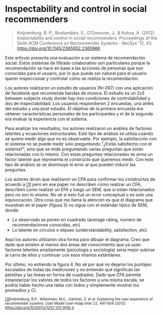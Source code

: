 # Inspectability and control in social recommenders

> Knijnenburg, B. P., Bostandjiev, S., O’Donovan, J., & Kobsa, A. (2012). Inspectability and control in social recommenders. Proceedings of the Sixth ACM Conference on Recommender Systems - RecSys ’12, 43. https://doi.org/10.1145/2365952.2365966

Este artículo presenta una evaluación a un sistema de recomendación social. Estos sistemas de filtrado colaborativo son particulares porque la recomendación se hace en base a las acciones de personas que son conocidas para el usuario, por lo que puede ser natural para el usuario querer inspeccionar y controlar cómo se realiza la recomendación.

Los autores realizaron un estudio de usuarios (N=267) con una aplicación de facebook que recomienda bandas de música. El estudio es un 2x3 between subjects study donde hay tres condiciones de controlabilidad y dos de inspectabilidad. Los usuarios respondieron 2 encuestas, una antes del estudio y una post estudio. El objetivo de la primera encuesta era obtener características personales de los participantes y el de la segunda era evaluar la experiencia con el sistema.

Para analizar los resultados, los autores realizaron un análisis de factores latentes y ecuaciones estructurales. Este tipo de análisis se utiliza cuando se quiere medir algo que no es observable. Por ejemplo, la satisfacción con el sistema no se puede medir solo preguntando "¿Estás satisfecho con el sistema?", sino que se mide preguntando varias preguntas que están relacionadas con lo mismo. Con estas preguntas relacionadas se arma un factor latente que representa el constructo que queremos medir. Con este tipo de análisis se se disminuye el error al que pueden inducir las preguntas.

Los autores dicen que realizaron un CFA para confirmar los constructos de acuerdo a <a href="#note1red" id="note1">[1]</a> pero en ese paper no describen cómo realizar un CFA, describen como realizar un EFA y luego un SEM, que sí están relacionados pero no son lo mismo. No sé si esto fue un error conceptual o es solo una equivocación. Otra cosa que me llama la atención es que el diagrama que muestran en el paper (figura 3) no sigue con el estándar típico de SEM, donde:

- Lo observado se ponen en cuadrado (average rating, número de recomendaciones conocidas, etc)
- Lo latente en círculos o elipses (understandability, satisfaction, etc)

Aquí los autores utilizaron otra forma para dibujar el diagrama. Creo que dado que existen al menos dos áreas del conocimiento que ya usan factores latentes ampliamente (psicología y sociología) sería mejor subirse al carro de ellos y continuar con esos mismos estándares.

Por último, no entiendo la figura 4. No sé por qué no dejaron los puntajes escalados de todas las mediciones y no entiendo qué significan las pelotitas y las líneas en forma de cuadrados. Dado que CFA permite estandarizar los valores de todos los factores a una misma escala, se podría haber hecho una tabla con todos y simplemente mostrar los promedios y CI.


<small><a id="note1" href="#note1ref">[1]</a>Knijnenburg, B.P., Willemsen, M.C., Gantner, Z. et al. Explaining the user experience of recommender systems. User Model User-Adap Inter 22, 441–504 (2012). https://doi.org/10.1007/s11257-011-9118-4
